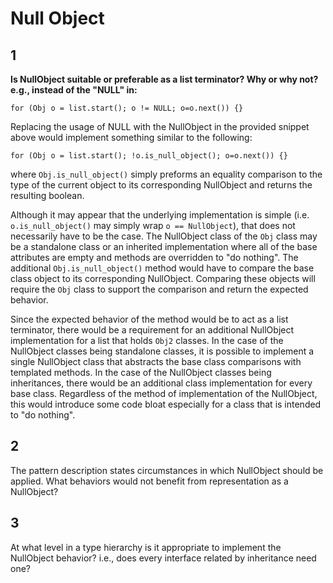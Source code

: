 # Null Object

## 1

**Is NullObject suitable or preferable as a list terminator? Why or why not?
e.g., instead of the "NULL" in:**

```
for (Obj o = list.start(); o != NULL; o=o.next()) {}
```

Replacing the usage of NULL with the NullObject in the provided snippet above would implement something similar to the following:

```
for (Obj o = list.start(); !o.is_null_object(); o=o.next()) {}
```

where `Obj.is_null_object()` simply preforms an equality comparison to the type of the current object to its corresponding NullObject and returns the resulting boolean.

Although it may appear that the underlying implementation is simple (i.e. `o.is_null_object()` may simply wrap `o == NullObject`), that does not necessarily have to be the case. The NullObject class of the `Obj` class may be a standalone class or an inherited implementation where all of the base attributes are empty and methods are overridden to "do nothing". The additional `Obj.is_null_object()` method would have to compare the base class object to its corresponding NullObject. Comparing these objects will require the `Obj` class to support the comparison and return the expected behavior.

Since the expected behavior of the method would be to act as a list terminator, there would be a requirement for an additional NullObject implementation for a list that holds `Obj2` classes. In the case of the NullObject classes being standalone classes, it is possible to implement a single NullObject class that abstracts the base class comparisons with templated methods. In the case of the NullObject classes being inheritances, there would be an additional class implementation for every base class. Regardless of the method of implementation of the NullObject, this would introduce some code bloat especially for a class that is intended to "do nothing".

## 2

The pattern description states circumstances in which NullObject should be applied. What behaviors would not benefit from representation as a NullObject?

## 3

At what level in a type hierarchy is it appropriate to implement the NullObject behavior? i.e., does every interface related by inheritance need one?
